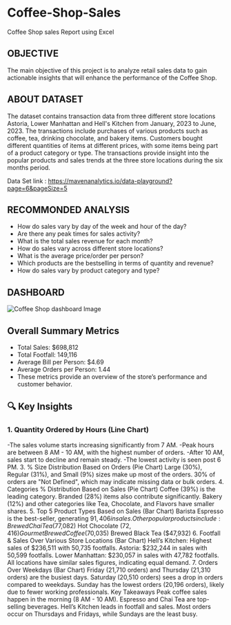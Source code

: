 # Coffee-Shop-Sales

Coffee Shop sales Report using Excel

## OBJECTIVE
The main objective of this project is to analyze retail sales data to gain actionable insights that will enhance the performance of the Coffee Shop.

## ABOUT DATASET
The dataset contains transaction data from three different store locations Astoria, Lower Manhattan and Hell's Kitchen from January, 2023 to June, 2023. The transactions include purchases of various products such as coffee, tea, drinking chocolate, and bakery items. Customers bought different quantities of items at different prices, with some items being part of a product category or type. The transactions provide insight into the popular products and sales trends at the three store locations during the six months period.

Data Set link :  https://mavenanalytics.io/data-playground?page=6&pageSize=5

## RECOMMONDED ANALYSIS
* How do sales vary by day of the week and hour of the day?
* Are there any peak times for sales activity?
* What is the total sales revenue for each month?
* How do sales vary across different store locations?
* What is the average price/order per person?
* Which products are the bestselling in terms of quantity and revenue?
* How do sales vary by product category and type?

## DASHBOARD
![Coffee Shop dashboard Image](https://github.com/rupeshkr-in/Coffee-Shop-Sales_Dashboard/blob/main/coffee_shop_sales_dashboard.png)

## Overall Summary Metrics
- Total Sales: $698,812
- Total Footfall: 149,116
- Average Bill per Person: $4.69
- Average Orders per Person: 1.44
- These metrics provide an overview of the store’s performance and customer behavior.


## 🔍 Key Insights
### 1. Quantity Ordered by Hours (Line Chart)
-The sales volume starts increasing significantly from 7 AM.
-Peak hours are between 8 AM - 10 AM, with the highest number of orders.
-After 10 AM, sales start to decline and remain steady.
-The lowest activity is seen post 6 PM.
3. % Size Distribution Based on Orders (Pie Chart)
Large (30%), Regular (31%), and Small (9%) sizes make up most of the orders.
30% of orders are "Not Defined", which may indicate missing data or bulk orders.
4. Categories % Distribution Based on Sales (Pie Chart)
Coffee (39%) is the leading category.
Branded (28%) items also contribute significantly.
Bakery (12%) and other categories like Tea, Chocolate, and Flavors have smaller shares.
5. Top 5 Product Types Based on Sales (Bar Chart)
Barista Espresso is the best-seller, generating $91,406 in sales.
Other popular products include:
Brewed Chai Tea ($77,082)
Hot Chocolate ($72,416)
Gourmet Brewed Coffee ($70,035)
Brewed Black Tea ($47,932)
6. Footfall & Sales Over Various Store Locations (Bar Chart)
Hell’s Kitchen: Highest sales of $236,511 with 50,735 footfalls.
Astoria: $232,244 in sales with 50,599 footfalls.
Lower Manhattan: $230,057 in sales with 47,782 footfalls. All locations have similar sales figures, indicating equal demand.
7. Orders Over Weekdays (Bar Chart)
Friday (21,710 orders) and Thursday (21,310 orders) are the busiest days.
Saturday (20,510 orders) sees a drop in orders compared to weekdays.
Sunday has the lowest orders (20,196 orders), likely due to fewer working professionals.
Key Takeaways
Peak coffee sales happen in the morning (8 AM - 10 AM).
Espresso and Chai Tea are top-selling beverages.
Hell’s Kitchen leads in footfall and sales.
Most orders occur on Thursdays and Fridays, while Sundays are the least busy.
